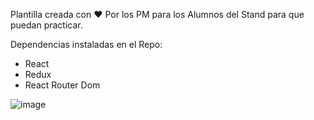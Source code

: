 Plantilla creada con ♥ Por los PM para los Alumnos del Stand para que puedan practicar.

Dependencias instaladas en el Repo:
- React
- Redux
- React Router Dom

![image](https://user-images.githubusercontent.com/66447745/116758249-06684100-a9e6-11eb-8131-184f8548bbec.png)
